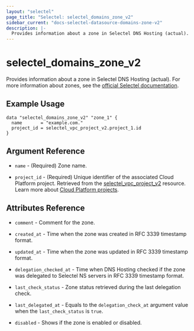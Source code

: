 ```yaml
---
layout: "selectel"
page_title: "Selectel: selectel_domains_zone_v2"
sidebar_current: "docs-selectel-datasource-domains-zone-v2"
description: |-
  Provides information about a zone in Selectel DNS Hosting (actual).
---
```


# selectel\_domains\_zone_v2

Provides information about a zone in Selectel DNS Hosting (actual). For more information about zones, see the [official Selectel documentation](https://docs.selectel.ru/networks-services/dns/zones/).

## Example Usage

```hcl
data "selectel_domains_zone_v2" "zone_1" {
  name       = "example.com."
  project_id = selectel_vpc_project_v2.project_1.id
}
```

## Argument Reference

* `name` - (Required) Zone name.

* `project_id` - (Required) Unique identifier of the associated Cloud Platform project. Retrieved from the [selectel_vpc_project_v2](https://registry.terraform.io/providers/selectel/selectel/latest/docs/resources/vpc_project_v2) resource. Learn more about [Cloud Platform projects](https://docs.selectel.ru/cloud/servers/about/projects/).

## Attributes Reference

* `comment` - Comment for the zone.

* `created_at` - Time when the zone was created in RFC 3339 timestamp format.

* `updated_at` - Time when the zone was updated in RFC 3339 timestamp format.

* `delegation_checked_at` - Time when DNS Hosting checked if the zone was delegated to Selectel NS servers in RFC 3339 timestamp format.

* `last_check_status` - Zone status retrieved during the last delegation check.

* `last_delegated_at` - Equals to the `delegation_check_at` argument value when the `last_check_status` is `true`.

* `disabled` - Shows if the zone is enabled or disabled.
